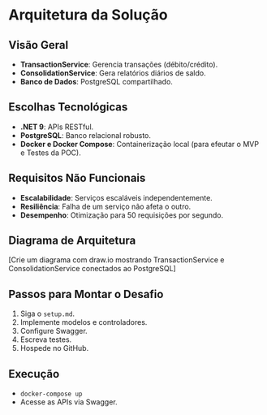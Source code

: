 # Arquitetura da Solução

## Visão Geral
- **TransactionService**: Gerencia transações (débito/crédito).
- **ConsolidationService**: Gera relatórios diários de saldo.
- **Banco de Dados**: PostgreSQL compartilhado.

## Escolhas Tecnológicas
- **.NET 9**: APIs RESTful.
- **PostgreSQL**: Banco relacional robusto.
- **Docker e Docker Compose**: Containerização local (para efeutar o MVP e Testes da POC).

## Requisitos Não Funcionais
- **Escalabilidade**: Serviços escaláveis independentemente.
- **Resiliência**: Falha de um serviço não afeta o outro.
- **Desempenho**: Otimização para 50 requisições por segundo.

## Diagrama de Arquitetura
[Crie um diagrama com draw.io mostrando TransactionService e ConsolidationService conectados ao PostgreSQL]

## Passos para Montar o Desafio
1. Siga o `setup.md`.
2. Implemente modelos e controladores.
3. Configure Swagger.
4. Escreva testes.
5. Hospede no GitHub.

## Execução
- `docker-compose up`
- Acesse as APIs via Swagger.